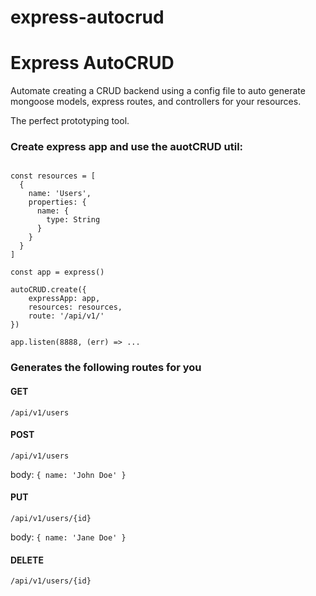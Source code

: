 # express-autocrud

# Express AutoCRUD

Automate creating a CRUD backend using a config file to auto generate mongoose models, express routes, and controllers for your resources.

The perfect prototyping tool.

### Create express app and use the auotCRUD util:

```

const resources = [
  { 
    name: 'Users',
    properties: {
      name: {
        type: String 
      }
    }
  }
]

const app = express()

autoCRUD.create({
    expressApp: app,
    resources: resources,
    route: '/api/v1/'
})

app.listen(8888, (err) => ...

```

### Generates the following routes for you


#### GET
`/api/v1/users`

#### POST
`/api/v1/users`

body:
`{ name: 'John Doe' }`

#### PUT
`/api/v1/users/{id}`

body: `{ name: 'Jane Doe' }`

#### DELETE
`/api/v1/users/{id}`
